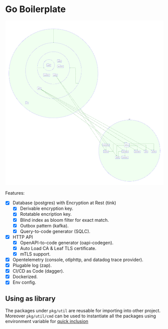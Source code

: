 # Go Boilerplate

![Package Dependency](./diagram.svg)

Features:

- [x] Database (postgres) with Encryption at Rest (tink)
  - [x] Derivable encryption key.
  - [x] Rotatable encription key.
  - [x] Blind index as bloom filter for exact match.
  - [x] Outbox pattern (kafka).
  - [x] Query-to-code generator (SQLC).
- [x] HTTP API
  - [x] OpenAPI-to-code generator (oapi-codegen).
  - [x] Auto Load CA & Leaf TLS certificate.
  - [x] mTLS support.
- [x] Opentelemetry (console, otlphttp, and datadog trace provider).
- [x] Plugable log (zap).
- [x] CI/CD as Code (dagger).
- [x] Dockerized.
- [x] Env config.

## Using as library

The packages under `pkg/util` are reusable for importing into other project. Moreover `pkg/util/cmd` can be used to instantiate all the packages using environment variable for [quick inclusion](./pkg/cmd/cmd.go#L117-L135)
